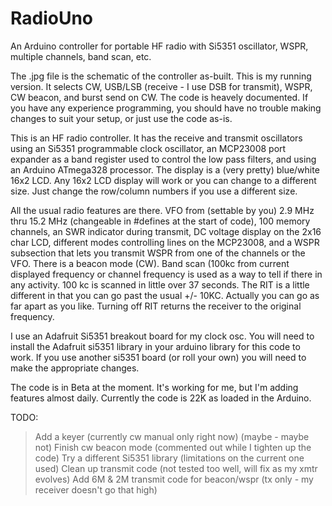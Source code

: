 # RadioUno

An Arduino controller for portable HF radio with Si5351 oscillator, WSPR, 
multiple channels, band scan, etc.

The .jpg file is the schematic of the controller as-built. This is my running 
version. It selects CW, USB/LSB (receive - I use DSB for transmit), WSPR, 
CW beacon, and burst send on CW. The code is heavely documented. If you have 
any experience programming, you should have no trouble making changes to suit
your setup, or just use the code as-is.

This is an HF radio controller. It has the receive and transmit oscillators
using an Si5351 programmable clock oscillator, an MCP23008 port expander as a 
band register used to control the low pass filters, and using an Arduino 
ATmega328 processor. The display is a (very pretty) blue/white 16x2 LCD. Any
16x2 LCD display will work or you can change to a different size. Just change
the row/column numbers if you use a different size.

All the usual radio features are there. VFO from (settable by you) 2.9 MHz thru
15.2 MHz (changeable in #defines at the start of code), 100 memory channels, 
an SWR indicator during transmit, DC voltage display on the 2x16 char LCD, different 
modes controlling lines on the MCP23008, and a WSPR subsection that lets you 
transmit WSPR from one of the channels or the VFO. There is a beacon mode (CW).
Band scan (100kc from current displayed frequency or channel frequency is used
as a way to tell if there in any activity. 100 kc is scanned in little over 37 seconds.
The RIT is a little different in that you can go past the usual +/- 10KC. 
Actually you can go as far apart as you like. Turning off RIT returns the receiver to 
the original frequency.

I use an Adafruit Si5351 breakout board for my clock osc.
You will need to install the Adafruit si5351 library in your arduino
library for this code to work. If you use another si5351 board (or roll your own)
you will need to make the appropriate changes. 

The code is in Beta at the moment. It's working for me, but I'm adding features
almost daily. Currently the code is 22K as loaded in the Arduino.

TODO: 
> Add a keyer (currently cw manual only right now) (maybe - maybe not)
> Finish cw beacon mode (commented out while I tighten up the code)
> Try a different Si5351 library (limitations on the current one used)
> Clean up transmit code (not tested too well, will fix as my xmtr evolves)
> Add 6M & 2M transmit code for beacon/wspr (tx only - my receiver doesn't go that high)




